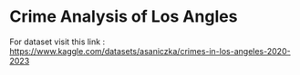 # Crime Analysis of Los Angles
For dataset visit this link : https://www.kaggle.com/datasets/asaniczka/crimes-in-los-angeles-2020-2023
